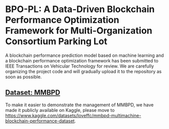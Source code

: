 # BPO-PL: A Data-Driven Blockchain Performance Optimization Framework for Multi-Organization Consortium Parking Lot
A blockchain performance prediction model based on machine learning and a blockchain performance optimization framework has been submitted to IEEE Transactions on Vehicular Technology for review.
We are carefully organizing the project code and will gradually upload it to the repository as soon as possible.
## [Dataset: MMBPD](https://www.kaggle.com/datasets/loveffc/mmbpd-multimachine-blockchain-performance-dataset)
To make it easier to demonstrate the management of MMBPD, we have made it publicly available on Kaggle, please move to https://www.kaggle.com/datasets/loveffc/mmbpd-multimachine-blockchain-performance-dataset.

